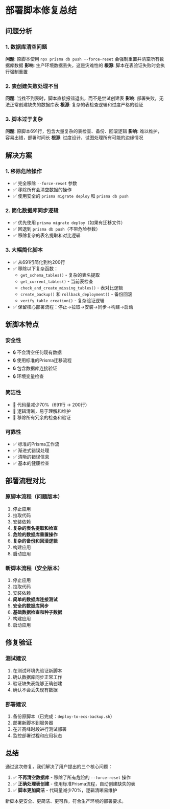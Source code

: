 # 部署脚本修复总结

## 问题分析

### 1. 数据库清空问题
**问题**: 原脚本使用 `npx prisma db push --force-reset` 会强制重置并清空所有数据库数据
**影响**: 生产环境数据丢失，这是灾难性的
**根源**: 脚本在表验证失败时会执行强制重置

### 2. 表创建失败处理不当
**问题**: 当找不到表时，脚本直接报错退出，而不是尝试创建表
**影响**: 部署失败，无法正常创建缺失的数据库表
**根源**: 复杂的表检查逻辑和过度严格的验证

### 3. 脚本过于复杂
**问题**: 原脚本691行，包含大量复杂的表检查、备份、回滚逻辑
**影响**: 难以维护，容易出错，部署时间长
**根源**: 过度设计，试图处理所有可能的边缘情况

## 解决方案

### 1. 移除危险操作
- ✅ 完全移除 `--force-reset` 参数
- ✅ 移除所有会清空数据的操作
- ✅ 使用安全的 `prisma migrate deploy` 和 `prisma db push`

### 2. 简化数据库同步逻辑
- ✅ 优先使用 `prisma migrate deploy`（如果有迁移文件）
- ✅ 回退到 `prisma db push`（不带危险参数）
- ✅ 移除复杂的表名提取和对比逻辑

### 3. 大幅简化脚本
- ✅ 从691行简化到约200行
- ✅ 移除以下复杂函数：
  - `get_schema_tables()` - 复杂的表名提取
  - `get_current_tables()` - 当前表检查
  - `check_and_create_missing_tables()` - 表对比逻辑
  - `create_backup()` 和 `rollback_deployment()` - 备份回滚
  - `verify_table_creation()` - 复杂验证逻辑
- ✅ 保留核心部署流程：停止→拉取→安装→同步→构建→启动

## 新脚本特点

### 安全性
- 🔒 不会清空任何现有数据
- 🔒 使用标准的Prisma迁移流程
- 🔒 包含数据库连接验证
- 🔒 环境变量检查

### 简洁性
- 📝 代码量减少70%（691行 → 200行）
- 📝 逻辑清晰，易于理解和维护
- 📝 移除所有冗余的检查和验证

### 可靠性
- ✅ 标准的Prisma工作流
- ✅ 渐进式错误处理
- ✅ 清晰的错误信息
- ✅ 基本的健康检查

## 部署流程对比

### 原脚本流程（问题版本）
1. 停止应用
2. 拉取代码
3. 安装依赖
4. **复杂的表名提取和检查**
5. **危险的数据库重置操作**
6. **复杂的备份和回滚逻辑**
7. 构建应用
8. 启动应用

### 新脚本流程（安全版本）
1. 停止应用
2. 拉取代码
3. 安装依赖
4. **简单的数据库连接测试**
5. **安全的数据库同步**
6. **基础数据检查和种子数据**
7. 构建应用
8. 启动应用

## 修复验证

### 测试建议
1. 在测试环境先验证新脚本
2. 确认数据库同步正常工作
3. 验证缺失表能够正确创建
4. 确认不会丢失现有数据

### 部署建议
1. 备份原脚本（已完成：`deploy-to-ecs-backup.sh`）
2. 部署新脚本到服务器
3. 在非高峰时段进行测试部署
4. 监控部署过程和应用状态

## 总结

通过这次修复，我们解决了用户提出的三个核心问题：
1. ✅ **不再清空数据库** - 移除了所有危险的 `--force-reset` 操作
2. ✅ **正确处理表创建** - 使用标准Prisma流程，自动创建缺失的表
3. ✅ **脚本更加简洁** - 代码量减少70%，逻辑清晰易维护

新脚本更安全、更简洁、更可靠，符合生产环境的部署要求。